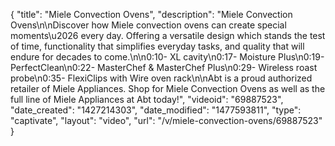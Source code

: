 {
    "title": "Miele Convection Ovens",
    "description": "Miele Convection Ovens\n\nDiscover how Miele convection ovens can create special moments\u2026 every day. Offering a versatile design which stands the test of time, functionality that simplifies everyday tasks, and quality that will endure for decades to come.\n\n0:10- XL cavity\n0:17- Moisture Plus\n0:19- PerfectClean\n0:22- MasterChef & MasterChef Plus\n0:29- Wireless roast probe\n0:35- FlexiClips with Wire oven rack\n\nAbt is a proud authorized retailer of Miele Appliances. Shop for Miele Convection Ovens as well as the full line of Miele Appliances at Abt today!",
    "videoid": "69887523",
    "date_created": "1427214303",
    "date_modified": "1477593811",
    "type": "captivate",
    "layout": "video",
    "url": "\/v\/miele-convection-ovens\/69887523"
}